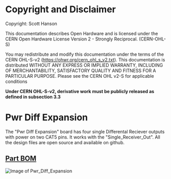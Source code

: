 # Copyright and Disclaimer
Copyright: Scott Hanson

This documentation describes Open Hardware and is licensed under the CERN Open Hardware License Version 2 - Strongly Reciprocal. (CERN-OHL-S)

You may redistribute and modify this documentation under the terms of the CERN OHL-S-v2 (https://ohwr.org/cern_ohl_s_v2.txt). This documentation is distributed WITHOUT ANY EXPRESS OR IMPLIED WARRANTY, INCLUDING OF MERCHANTABILITY, SATISFACTORY QUALITY AND FITNESS FOR A PARTICULAR PURPOSE. Please see the CERN OHL v2-S for applicable conditions

**Under CERN OHL-S-v2, derivative work must be publicly released as defined in subsection 3.3**

# Pwr Diff Expansion

The "Pwr Diff Expansion" board has four single Differental Reciever outputs with power on two CAT5 pins. It works with the "Single_Receiver_Out". All the design files are open source and available on github.

## [Part BOM](https://github.com/computergeek1507/PB_16/raw/master/Pwr_Diff_Expansion/Pwr_Diff_Expansion_BOM.ods)

![Image of Pwr_Diff_Expansion](https://github.com/computergeek1507/PB_16/raw/master/Pwr_Diff_Expansion/Pwr_Diff_Expansion.png)

